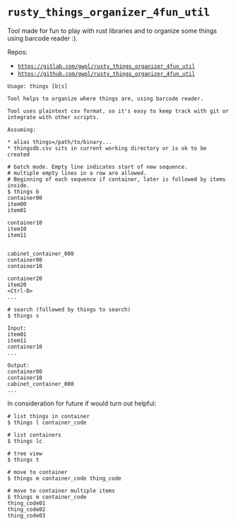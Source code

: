 
# `rusty_things_organizer_4fun_util`

Tool made for fun to play with rust libraries and to organize some things using barcode reader :).

Repos:

* [`https://gitlab.com/gwpl/rusty_things_organizer_4fun_util`](https://gitlab.com/gwpl/rusty_things_organizer_4fun_util)
* [`https://github.com/gwpl/rusty_things_organizer_4fun_util`](https://github.com/gwpl/rusty_things_organizer_4fun_util)


```
Usage: things [b|s]

Tool helps to organize where things are, using barcode reader.

Tool uses plaintext csv format, so it's easy to keep track with git or integrate with other scripts.

Assuming:

* alias things=/path/to/binary...
* thingsdb.csv sits in current working directory or is ok to be created

# batch mode. Empty line indicates start of new sequence.
# multiple empty lines in a row are allowed.
# Beginning of each sequence if container, later is followed by items inside.
$ things b
container00
item00
item01

container10
item10
item11


cabinet_container_000
container00
container10

container20
item20
<Ctrl-D>
...

# search (followed by things to search)
$ things s

Input:
item01
item11
container10
...

Output:
container00
container10
cabinet_container_000
...

```


In consideration for future if would turn out helpful:

```
# list things in container
$ things l container_code

# list containers
$ things lc

# tree view
$ things t

# move to container
$ things m container_code thing_code

# move to container multiple items
$ things m container_code
thing_code01
thing_code02
thing_code03

```
